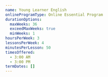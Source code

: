 ```yaml
---
name: Young Learner English
onlineProgramType: Online Essential Program
durationOptions:
  maxWeeks: 36
  exceedMaxWeeks: true
  minWeeks: 1
hoursPerWeek: 3
lessonsPerWeek: 4
minutesPerLesson: 50
timesOffered:
  - 3:00 AM
  - 3:00 PM
termDates: []
---
```

